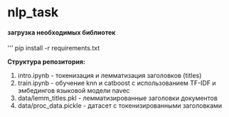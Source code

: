 # nlp_task
#### загрузка необходимых библиотек
'''
pip install -r requirements.txt

__Структура репозитория:__
1. intro.ipynb - токенизация и лемматизация заголовков (titles)
2. train.ipynb - обучение knn и catboost с использованием TF-IDF и эмбедингов языковой модели navec
3. data/lemm_titles.pkl  - лемматизированные заголовки документов
4. data/proc_data.pickle - датасет с токенизированными заголовками

